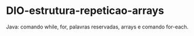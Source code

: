 # DIO-estrutura-repeticao-arrays
Java: comando while, for, palavras reservadas, arrays e comando for-each.
